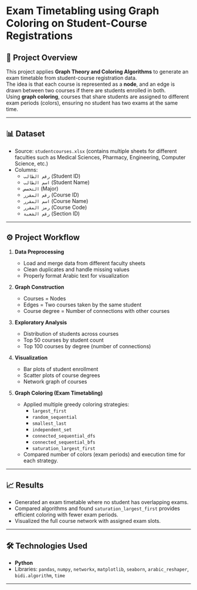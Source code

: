 # Exam Timetabling using Graph Coloring on Student-Course Registrations

## 📌 Project Overview
This project applies **Graph Theory and Coloring Algorithms** to generate an exam timetable from student-course registration data.  
The idea is that each course is represented as a **node**, and an edge is drawn between two courses if there are students enrolled in both.  
Using **graph coloring**, courses that share students are assigned to different exam periods (colors), ensuring no student has two exams at the same time.

---

## 📊 Dataset
- Source: `studentcourses.xlsx` (contains multiple sheets for different faculties such as Medical Sciences, Pharmacy, Engineering, Computer Science, etc.)
- Columns:  
  - `رقم الطالب` (Student ID)  
  - `اسم الطالب` (Student Name)  
  - `التخصص` (Major)  
  - `رقم المقرر` (Course ID)  
  - `اسم المقرر` (Course Name)  
  - `رمز المقرر` (Course Code)  
  - `رقم الشعبة` (Section ID)  

---

## ⚙️ Project Workflow
1. **Data Preprocessing**
   - Load and merge data from different faculty sheets
   - Clean duplicates and handle missing values
   - Properly format Arabic text for visualization

2. **Graph Construction**
   - Courses = Nodes  
   - Edges = Two courses taken by the same student  
   - Course degree = Number of connections with other courses  

3. **Exploratory Analysis**
   - Distribution of students across courses
   - Top 50 courses by student count
   - Top 100 courses by degree (number of connections)

4. **Visualization**
   - Bar plots of student enrollment
   - Scatter plots of course degrees
   - Network graph of courses

5. **Graph Coloring (Exam Timetabling)**
   - Applied multiple greedy coloring strategies:
     - `largest_first`
     - `random_sequential`
     - `smallest_last`
     - `independent_set`
     - `connected_sequential_dfs`
     - `connected_sequential_bfs`
     - `saturation_largest_first`
   - Compared number of colors (exam periods) and execution time for each strategy.

---

## 📈 Results
- Generated an exam timetable where no student has overlapping exams.
- Compared algorithms and found `saturation_largest_first` provides efficient coloring with fewer exam periods.
- Visualized the full course network with assigned exam slots.

---

## 🛠️ Technologies Used
- **Python**
- Libraries: `pandas`, `numpy`, `networkx`, `matplotlib`, `seaborn`, `arabic_reshaper`, `bidi.algorithm`, `time`

---

